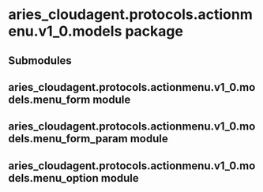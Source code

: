 # aries_cloudagent.protocols.actionmenu.v1_0.models package

## Submodules

## aries_cloudagent.protocols.actionmenu.v1_0.models.menu_form module

## aries_cloudagent.protocols.actionmenu.v1_0.models.menu_form_param module

## aries_cloudagent.protocols.actionmenu.v1_0.models.menu_option module
